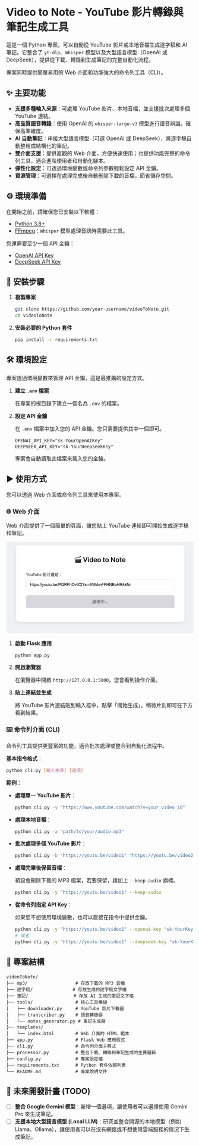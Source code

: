 # Video to Note - YouTube 影片轉錄與筆記生成工具

這是一個 Python 專案，可以自動從 YouTube 影片或本地音檔生成逐字稿和 AI 筆記。它整合了 `yt-dlp`、`Whisper` 模型以及大型語言模型（OpenAI 或 DeepSeek），提供從下載、轉錄到生成筆記的完整自動化流程。

專案同時提供簡單易用的 Web 介面和功能強大的命令列工具（CLI）。

## ✨ 主要功能

- **支援多種輸入來源**：可處理 YouTube 影片、本地音檔，並支援批次處理多個 YouTube 連結。
- **高品質語音轉錄**：使用 OpenAI 的 `whisper-large-v3` 模型進行語音辨識，確保高準確度。
- **AI 自動筆記**：串接大型語言模型（可選 OpenAI 或 DeepSeek），將逐字稿自動整理成結構化的筆記。
- **雙介面支援**：提供直觀的 Web 介面，方便快速使用；也提供功能完整的命令列工具，適合進階使用者和自動化腳本。
- **彈性化設定**：可透過環境變數或命令列參數輕鬆設定 API 金鑰。
- **資源管理**：可選擇在處理完成後自動刪除下載的音檔，節省儲存空間。

## ⚙️ 環境準備

在開始之前，請確保您已安裝以下軟體：

- [Python 3.8+](https://www.python.org/)
- [FFmpeg](https://ffmpeg.org/download.html)：`Whisper` 模型處理音訊時需要此工具。

您還需要至少一個 API 金鑰：

- [OpenAI API Key](https://platform.openai.com/api-keys)
- [DeepSeek API Key](https://platform.deepseek.com/)

## 🚀 安裝步驟

1.  **複製專案**

    ```bash
    git clone https://github.com/your-username/videoToNote.git
    cd videoToNote
    ```

2.  **安裝必要的 Python 套件**

    ```bash
    pip install -r requirements.txt
    ```

## 🛠️ 環境設定

專案透過環境變數來管理 API 金鑰，這是最推薦的設定方式。

1.  **建立 `.env` 檔案**

    在專案的根目錄下建立一個名為 `.env` 的檔案。

2.  **設定 API 金鑰**

    在 `.env` 檔案中加入您的 API 金鑰。您只需要提供其中一個即可。

    ```env
    OPENAI_API_KEY="sk-YourOpenAIKey"
    DEEPSEEK_API_KEY="sk-YourDeepSeekKey"
    ```

    專案會自動讀取此檔案來載入您的金鑰。

## ▶️ 使用方式

您可以透過 Web 介面或命令列工具來使用本專案。

### 🌐 Web 介面

Web 介面提供了一個簡單的頁面，讓您貼上 YouTube 連結即可開始生成逐字稿和筆記。

![Web UI](images/webUI.png)

1.  **啟動 Flask 應用**

    ```bash
    python app.py
    ```

2.  **開啟瀏覽器**

    在瀏覽器中開啟 `http://127.0.0.1:5000`，您會看到操作介面。

3.  **貼上連結並生成**

    將 YouTube 影片連結貼到輸入框中，點擊「開始生成」，稍待片刻即可在下方看到結果。

### ⌨️ 命令列介面 (CLI)

命令列工具提供更豐富的功能，適合批次處理或整合到自動化流程中。

**基本指令格式**：

```bash
python cli.py [輸入來源] [選項]
```

**範例**：

-   **處理單一 YouTube 影片**：

    ```bash
    python cli.py -y "https://www.youtube.com/watch?v=your_video_id"
    ```

-   **處理本地音檔**：

    ```bash
    python cli.py -a "path/to/your/audio.mp3"
    ```

-   **批次處理多個 YouTube 影片**：

    ```bash
    python cli.py -b "https://youtu.be/video1" "https://youtu.be/video2"
    ```

-   **處理完畢後保留音檔**：

    預設會刪除下載的 MP3 檔案，若要保留，請加上 `--keep-audio` 旗標。

    ```bash
    python cli.py -y "https://youtu.be/video1" --keep-audio
    ```

-   **從命令列指定 API Key**：

    如果您不想使用環境變數，也可以直接在指令中提供金鑰。

    ```bash
    python cli.py -y "https://youtu.be/video1" --openai-key "sk-YourKey"
    # 或者
    python cli.py -y "https://youtu.be/video1" --deepseek-key "sk-YourKey"
    ```

## 📂 專案結構

```
videoToNote/
├── mp3/                  # 存放下載的 MP3 音檔
├── 逐字稿/               # 存放生成的逐字稿文字檔
├── 筆記/                 # 存放 AI 生成的筆記文字檔
├── tools/                # 核心工具模組
│   ├── downloader.py     # YouTube 影片下載器
│   ├── transcriber.py    # 語音轉錄器
│   └── notes_generator.py # 筆記生成器
├── templates/
│   └── index.html        # Web 介面的 HTML 範本
├── app.py                # Flask Web 應用程式
├── cli.py                # 命令列介面主程式
├── processor.py          # 整合下載、轉錄和筆記生成的主要邏輯
├── config.py             # 專案設定檔
├── requirements.txt      # Python 套件依賴列表
└── README.md             # 專案說明文件
```

## 📝 未來開發計畫 (TODO)

- [ ] **整合 Google Gemini 模型**：新增一個選項，讓使用者可以選擇使用 Gemini Pro 來生成筆記。
- [ ] **支援本地大型語言模型 (Local LLM)**：研究並整合開源的本地模型（例如 Llama、Ollama），讓使用者可以在沒有網路或不想使用雲端服務的情況下生成筆記。
